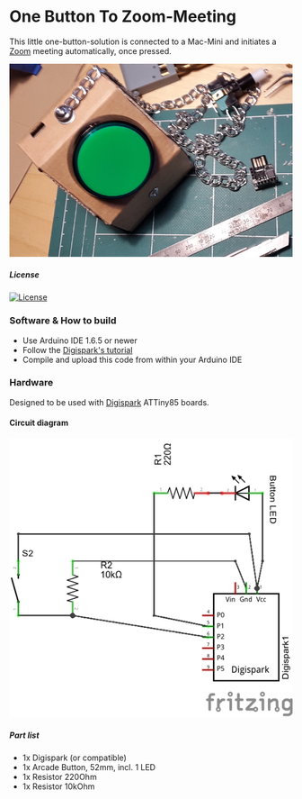 
# One Button To Zoom-Meeting

This little one-button-solution is connected to a Mac-Mini
and initiates a [Zoom](http://zoom.us) meeting automatically, once pressed.

![cicuit diagram](/pictures/button_box_assembled.jpg?raw=true)


##### License

[![License](https://img.shields.io/:license-Apache%202.0-blue.svg)](http://www.apache.org/licenses/LICENSE-2.0)


### Software & How to build

* Use Arduino IDE 1.6.5 or newer
* Follow the [Digispark's tutorial](http://digistump.com/wiki/digispark/tutorials/connecting)
* Compile and upload this code from within your Arduino IDE


### Hardware

Designed to be used with [Digispark](http://digistump.com/products/1) ATTiny85 boards.


#### Circuit diagram

![cicuit diagram](/one-button-to-zoom_Schaltplan.png?raw=true)


##### Part list

* 1x Digispark (or compatible)
* 1x Arcade Button, 52mm, incl. 1 LED
* 1x Resistor 220Ohm
* 1x Resistor 10kOhm
